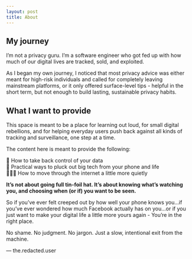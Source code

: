 ```yaml
---
layout: post
title: About
---
```

## My journey 

I’m not a privacy guru. I’m a software engineer who got fed up with how much of our digital lives are tracked, sold, and exploited.

As I began my own journey, I noticed that most privacy advice was either meant for high-risk individuals and called for completely leaving mainstream platforms, or it only offered surface-level tips - helpful in the short term, but not enough to build lasting, sustainable privacy habits.

## What I want to provide

This space is meant to be a place for learning out loud, for small digital rebellions, and for helping everyday users push back against all kinds of tracking and surveillance, one step at a time.

The content here is meant to provide the following:

🔐 How to take back control of your data<br>
📱 Practical ways to pluck out big tech from your phone and life<br>
🕵🏽‍♂️ How to move through the internet a little more quietly<br>

**It’s not about going full tin-foil hat. It’s about knowing what’s watching you, and choosing when (or if) you want to be seen.**

So if you’ve ever felt creeped out by how well your phone knows you...if you’ve ever wondered how much Facebook actually has on you...or if you just want to make your digital life a little more yours again - You’re in the right place.

No shame. No judgment. No jargon.
Just a slow, intentional exit from the machine.

— the.redacted.user
